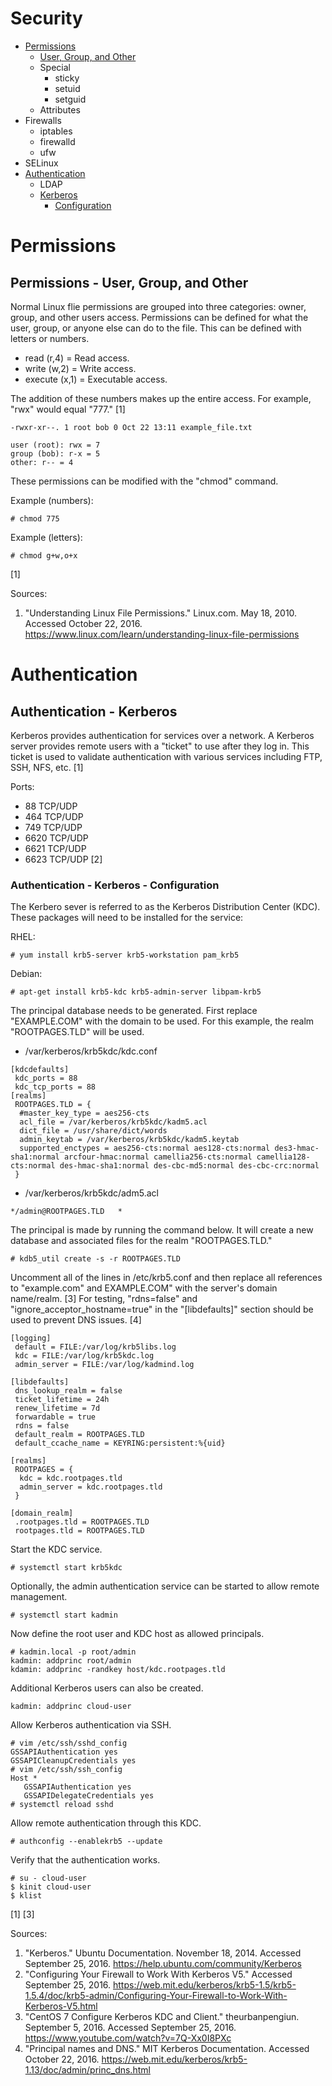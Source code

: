 # Security

* [Permissions](#permissions)
  * [User, Group, and Other](#permissions---user,-group,-and-other)
  * Special
    * sticky
    * setuid
    * setguid
  * Attributes
* Firewalls
  * iptables
  * firewalld
  * ufw
* SELinux
* [Authentication](#authentication)
  * LDAP
  * [Kerberos](#authentication---kerberos)
    * [Configuration](#authentication---kerberos---configuration)


# Permissions


## Permissions - User, Group, and Other

Normal Linux flie permissions are grouped into three categories: owner, group, and other users access. Permissions can be defined for what the user, group, or anyone else can do to the file. This can be defined with letters or numbers.

* read (r,4) = Read access.
* write (w,2) = Write access.
* execute (x,1) = Executable access.

The addition of these numbers makes up the entire access. For example, "rwx" would equal "777." [1]

```
-rwxr-xr--. 1 root bob 0 Oct 22 13:11 example_file.txt
```
```
user (root): rwx = 7
group (bob): r-x = 5
other: r-- = 4
```

These permissions can be modified with the "chmod" command.

Example (numbers):
```
# chmod 775
```

Example (letters):
```
# chmod g+w,o+x
```

[1]

Sources:

1. "Understanding Linux File Permissions." Linux.com. May 18, 2010. Accessed October 22, 2016. https://www.linux.com/learn/understanding-linux-file-permissions


# Authentication


## Authentication - Kerberos

Kerberos provides authentication for services over a network. A Kerberos server provides remote users with a "ticket" to use after they log in. This ticket is used to validate authentication with various services including FTP, SSH, NFS, etc. [1]

Ports:
* 88 TCP/UDP
* 464 TCP/UDP
* 749 TCP/UDP
* 6620 TCP/UDP
* 6621 TCP/UDP
* 6623 TCP/UDP [2]


### Authentication - Kerberos - Configuration

The Kerbero sever is referred to as the Kerberos Distribution Center (KDC). These packages will need to be installed for the service:

RHEL:
```
# yum install krb5-server krb5-workstation pam_krb5
```

Debian:
```
# apt-get install krb5-kdc krb5-admin-server libpam-krb5
```


The principal database needs to be generated. First replace "EXAMPLE.COM" with the domain to be used. For this example, the realm "ROOTPAGES.TLD" will be used.

* /var/kerberos/krb5kdc/kdc.conf

```
[kdcdefaults]
 kdc_ports = 88
 kdc_tcp_ports = 88
[realms]
 ROOTPAGES.TLD = {
  #master_key_type = aes256-cts
  acl_file = /var/kerberos/krb5kdc/kadm5.acl
  dict_file = /usr/share/dict/words
  admin_keytab = /var/kerberos/krb5kdc/kadm5.keytab
  supported_enctypes = aes256-cts:normal aes128-cts:normal des3-hmac-sha1:normal arcfour-hmac:normal camellia256-cts:normal camellia128-cts:normal des-hmac-sha1:normal des-cbc-md5:normal des-cbc-crc:normal
 }
```

* /var/kerberos/krb5kdc/adm5.acl
```
*/admin@ROOTPAGES.TLD	*
```

The principal is made by running the command below. It will create a new database and associated files for the realm "ROOTPAGES.TLD."
```
# kdb5_util create -s -r ROOTPAGES.TLD
```

Uncomment all of the lines in /etc/krb5.conf and then replace all references to "example.com" and EXAMPLE.COM" with the server's domain name/realm. [3] For testing, "rdns=false" and "ignore_acceptor_hostname=true" in the "[libdefaults]" section should be used to prevent DNS issues. [4]

```
[logging]
 default = FILE:/var/log/krb5libs.log
 kdc = FILE:/var/log/krb5kdc.log
 admin_server = FILE:/var/log/kadmind.log

[libdefaults]
 dns_lookup_realm = false
 ticket_lifetime = 24h
 renew_lifetime = 7d
 forwardable = true
 rdns = false
 default_realm = ROOTPAGES.TLD
 default_ccache_name = KEYRING:persistent:%{uid}

[realms]
 ROOTPAGES = {
  kdc = kdc.rootpages.tld
  admin_server = kdc.rootpages.tld
 }

[domain_realm]
 .rootpages.tld = ROOTPAGES.TLD
 rootpages.tld = ROOTPAGES.TLD
```

Start the KDC service.
```
# systemctl start krb5kdc
```

Optionally, the admin authentication service can be started to allow remote management.
```
# systemctl start kadmin
```

Now define the root user and KDC host as allowed principals.
```
# kadmin.local -p root/admin
kadmin: addprinc root/admin
kdamin: addprinc -randkey host/kdc.rootpages.tld
```

Additional Kerberos users can also be created.
```
kadmin: addprinc cloud-user
```

Allow Kerberos authentication via SSH.
```
# vim /etc/ssh/sshd_config
GSSAPIAuthentication yes
GSSAPICleanupCredentials yes
# vim /etc/ssh/ssh_config
Host *
   GSSAPIAuthentication yes
   GSSAPIDelegateCredentials yes
# systemctl reload sshd
```

Allow remote authentication through this KDC.
```
# authconfig --enablekrb5 --update
```

Verify that the authentication works.
```
# su - cloud-user
$ kinit cloud-user
$ klist
```

[1] [3]

Sources:

1. "Kerberos." Ubuntu Documentation. November 18, 2014. Accessed September 25, 2016. https://help.ubuntu.com/community/Kerberos
2. "Configuring Your Firewall to Work With Kerberos V5." Accessed September 25, 2016. https://web.mit.edu/kerberos/krb5-1.5/krb5-1.5.4/doc/krb5-admin/Configuring-Your-Firewall-to-Work-With-Kerberos-V5.html
3. "CentOS 7 Configure Kerberos KDC and Client." theurbanpengiun. September 5, 2016. Accessed September 25, 2016. https://www.youtube.com/watch?v=7Q-Xx0I8PXc
4. "Principal names and DNS." MIT Kerberos Documentation. Accessed October 22, 2016. https://web.mit.edu/kerberos/krb5-1.13/doc/admin/princ_dns.html